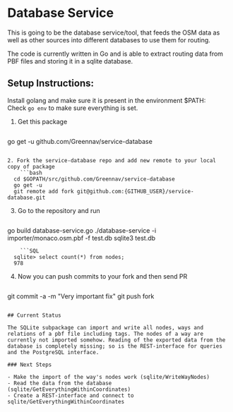 # Database Service

This is going to be the database service/tool, that feeds the OSM data as well as other sources
 into different databases to use them for routing.

The code is currently written in Go and is able to extract routing data from PBF files and storing
it in a sqlite database.

## Setup Instructions:
  
Install golang and make sure it is present in the environment $PATH:    
Check ```go env``` to make sure everything is set.
  
1. Get this package
    ```bash
  go get -u github.com/Greennav/service-database
```

2. Fork the service-database repo and add new remote to your local copy of package
    ```bash
  cd $GOPATH/src/github.com/Greennav/service-database
  go get -u
  git remote add fork git@github.com:{GITHUB_USER}/service-database.git
```   

3. Go to the repository and run
    ```
  go build database-service.go
  ./database-service -i importer/monaco.osm.pbf -f test.db
  sqlite3 test.db
```
    ```SQL
  sqlite> select count(*) from nodes;
  978
```
  
4. Now you can push commits to your fork and then send PR
    ```bash
  git commit -a -m "Very important fix"
  git push fork
```  
  
## Current Status

The SQLite subpackage can import and write all nodes, ways and relations of a pbf file including tags. The nodes of a way are currently not imported somehow. Reading of the exported data from the database is completely missing; so is the REST-interface for queries and the PostgreSQL interface.

### Next Steps

- Make the import of the way's nodes work (sqlite/WriteWayNodes)
- Read the data from the database (sqlite/GetEverythingWithinCoordinates)
- Create a REST-interface and connect to sqlite/GetEverythingWithinCoordinates
